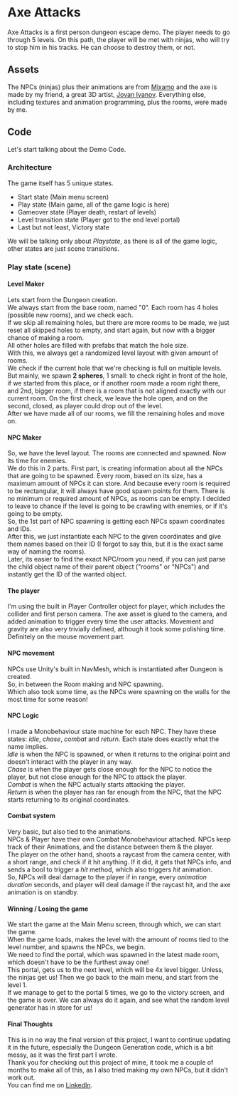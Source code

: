 # Axe Attacks
Axe Attacks is a first person dungeon escape demo.
The player needs to go through 5 levels. On this path, the player will be met with ninjas, who will try to stop him in his tracks. He can choose to destroy them, or not.
## Assets
The NPCs (ninjas) plus their animations are from [Mixamo](mixamo.com) and the axe is made by my friend, a great 3D artist, [Jovan Ivanov](https://www.linkedin.com/in/jovan-ivanov-077568181/). Everything else, including textures and animation programming, plus the rooms, were made by me.
## Code
Let's start talking about the Demo Code.
### Architecture
The game itself has 5 unique states.
- Start state (Main menu screen)
- Play state (Main game, all of the game logic is here)
- Gameover state (Player death, restart of levels)
- Level transition state (Player got to the end level portal)
- Last but not least, Victory state

We will be talking only about _Playstate_, as there is all of the game logic, other states are just scene transitions.
### Play state (scene)
#### Level Maker
Lets start from the Dungeon creation.\
We always start from the base room, named "0".
Each room has 4 holes (possible new rooms), and we check each.\
If we skip all remaining holes, but there are more rooms to be made, we just reset all skipped holes to empty, and start again, but now with a bigger chance of making a room.\
All other holes are filled with prefabs that match the hole size.\
With this, we always get a randomized level layout with given amount of rooms.\
We check if the current hole that we're checking is full on multiple levels. But mainly, we spawn **2 spheres**, 1 small: to check right in front of the hole, if we started from this place, or if another room made a room right there, and 2nd, bigger room, if there is a room that is not aligned exactly with our current room. On the first check, we leave the hole open, and on the second, closed, as player could drop out of the level.\
After we have made all of our rooms, we fill the remaining holes and move on.
#### NPC Maker
So, we have the level layout. The rooms are connected and spawned. Now its time for enemies.\
We do this in 2 parts. First part, is creating information about all the NPCs that are going to be spawned. Every room, based on its size, has a maximum amount of NPCs it can store. And because every room is required to be rectangular, it will always have good spawn points for them. There is no minimum or required amount of NPCs, as rooms can be empty. I decided to leave to chance if the level is going to be crawling with enemies, or if it's going to be empty.\
So, the 1st part of NPC spawning is getting each NPCs spawn coordinates and IDs.\
After this, we just instantiate each NPC to the given coordinates and give them names based on their ID (I forgot to say this, but it is the exact same way of naming the rooms).\
Later, its easier to find the exact NPC/room you need, if you can just parse the child object name of their parent object ("rooms" or "NPCs") and instantly get the ID of the wanted object.
#### The player
I'm using the built in Player Controller object for player, which includes the collider and first person camera. The axe asset is glued to the camera, and added animation to trigger every time the user attacks. Movement and gravity are also very trivially defined, although it took some polishing time. Definitely on the mouse movement part.
#### NPC movement
NPCs use Unity's built in NavMesh, which is instantiated after Dungeon is created.\
So, in between the Room making and NPC spawning.\
Which also took some time, as the NPCs were spawning on the walls for the most time for some reason!
#### NPC Logic
I made a Monobehaviour state machine for each NPC. They have these states: _idle_, _chase_, _combat_ and _return_.
Each state does exactly what the name implies.\
_Idle_ is when the NPC is spawned, or when it returns to the original point and doesn't interact with the player in any way.\
_Chase_ is when the player gets close enough for the NPC to notice the player, but not close enough for the NPC to attack the player.\
_Combat_ is when the NPC actually starts attacking the player.\
_Return_ is when the player has ran far enough from the NPC, that the NPC starts returning to its original coordinates.
#### Combat system
Very basic, but also tied to the animations. \
NPCs & Player have their own Combat Monobehaviour attached. NPCs keep track of their Animations, and the distance between them & the player. \
The player on the other hand, shoots a raycast from the camera center, with a short range, and check if it hit anything. If it did, it gets that NPCs info, and sends a bool to trigger a _hit_ method, which also triggers _hit_ animation. \
So, NPCs will deal damage to the player if in range, every _animation duration_ seconds, and player will deal damage if the raycast hit, and the axe animation is on standby.
#### Winning / Losing the game
We start the game at the Main Menu screen, through which, we can start the game. \
When the game loads, makes the level with the amount of rooms tied to the level number, and spawns the NPCs, we begin. \
We need to find the portal, which was spawned in the latest made room, which doesn't have to be the furthest away one! \
This portal, gets us to the next level, which will be 4x level bigger. Unless, the ninjas get us! Then we go back to the main menu, and start from the level 1. \
If we manage to get to the portal 5 times, we go to the victory screen, and the game is over. We can always do it again, and see what the random level generator has in store for us!
#### Final Thoughts
This is in no way the final version of this project, I want to continue updating it in the future, especially the Dungeon Generation code, which is a bit messy, as it was the first part I wrote. \
Thank you for checking out this project of mine, it took me a couple of months to make all of this, as I also tried making my own NPCs, but it didn't work out. \
You can find me on [LinkedIn](https://www.linkedin.com/in/branko-dinic-928b83243/).
